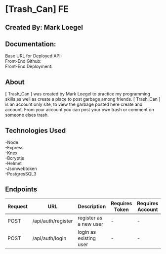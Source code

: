 # [Trash_Can] FE

## Created By: Mark Loegel

## Documentation:

Base URL for Deployed API: <br>
Front-End Github: <br>
Front-End Deployment: <br>

## About

[ Trash_Can ] was created by Mark Loegel to practice my programming skills as well as create a place to post garbage among friends. [ Trash_Can ] is an account only site, to view the garbage posted here create and account. From your account you can post your own trash or comment on someone elses trash.

## Technologies Used

-Node <br>
-Express <br>
-Knex <br>
-Bcryptjs<br>
-Helmet<br>
-Jsonwebtoken<br>
-PostgresSQL3<br>

## Endpoints

| Request | URL                | Description            | Requires Token | Requires Account |
| ------- | ------------------ | ---------------------- | -------------- | ---------------- |
| POST    | /api/auth/register | register as a new user | -              | -                |
| POST    | /api/auth/login    | login as existing user | -              | -                |
